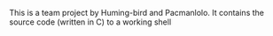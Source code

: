 This is a team project by Huming-bird and Pacmanlolo. It contains the source code (written in C) to a working shell
